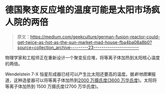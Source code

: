 # 德国聚变反应堆的温度可能是太阳市场疯人院的两倍

> 原文：<https://medium.com/geekculture/german-fusion-reactor-could-get-twice-as-hot-as-the-sun-market-mad-house-fba4ba08a8b0?source=collection_archive---------23----------------------->

物理学家和工程师正在重新设计一个聚变反应堆，将等离子体加热到太阳核心温度的两倍。

Wendelstein 7-X 恒星形成器已经可以产生比太阳还要高的温度。据*新地图集*报道，这种造星器可以将等离子体加热到[2000 万摄氏度(3600 万华氏度)](https://newatlas.com/energy/wendelstein-7-x-fusion-reactor-double-temperature-sun/)。太阳将等离子体加热到 1500 万摄氏度(2700 万华氏度)。